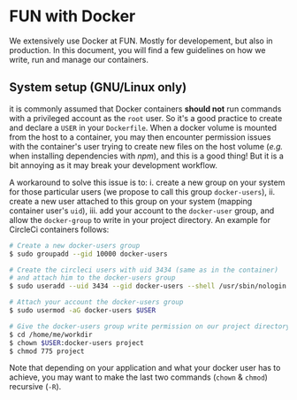 # FUN with Docker

We extensively use Docker at FUN. Mostly for developement, but also in production. In this document, you will find a few guidelines on how we write, run and manage our containers.

## System setup \(GNU/Linux only\)

it is commonly assumed that Docker containers **should not** run commands with a privileged account as the `root` user. So it's a good practice to create and declare a `USER` in your `Dockerfile`. When a docker volume is mounted from the host to a container, you may then encounter permission issues with the container's user trying to create new files on the host volume \(_e.g._ when installing dependencies with _npm_\), and this is a good thing! But it is a bit annoying as it may break your development workflow.

A workaround to solve this issue is to: i. create a new group on your system for those particular users \(we propose to call this group `docker-users`\), ii. create a new user attached to this group on your system \(mapping container user's `uid`\), iii. add your account to the `docker-user` group, and allow the `docker-group` to write in your project directory. An example for CircleCi containers follows:

```bash
# Create a new docker-users group
$ sudo groupadd --gid 10000 docker-users

# Create the circleci users with uid 3434 (same as in the container)
# and attach him to the docker-users group
$ sudo useradd --uid 3434 --gid docker-users --shell /usr/sbin/nologin --no-create-home circleci

# Attach your account the docker-users group
$ sudo usermod -aG docker-users $USER

# Give the docker-users group write permission on our project directory
$ cd /home/me/workdir
$ chown $USER:docker-users project
$ chmod 775 project

```

Note that depending on your application and what your docker user has to achieve, you may want to make the last two commands \(`chown` & `chmod`\) recursive \(`-R`\).



